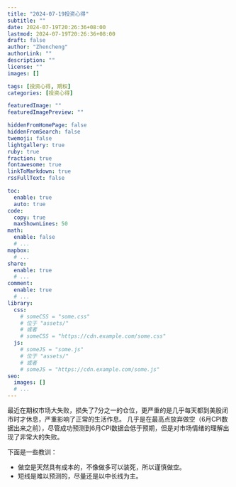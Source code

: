 ```yaml
---
title: "2024-07-19投资心得"
subtitle: ""
date: 2024-07-19T20:26:36+08:00
lastmod: 2024-07-19T20:26:36+08:00
draft: false
author: "Zhencheng"
authorLink: ""
description: ""
license: ""
images: []

tags: [投资心得, 期权]
categories: [投资心得]

featuredImage: ""
featuredImagePreview: ""

hiddenFromHomePage: false
hiddenFromSearch: false
twemoji: false
lightgallery: true
ruby: true
fraction: true
fontawesome: true
linkToMarkdown: true
rssFullText: false

toc:
  enable: true
  auto: true
code:
  copy: true
  maxShownLines: 50
math:
  enable: false
  # ...
mapbox:
  # ...
share:
  enable: true
  # ...
comment:
  enable: true
  # ...
library:
  css:
    # someCSS = "some.css"
    # 位于 "assets/"
    # 或者
    # someCSS = "https://cdn.example.com/some.css"
  js:
    # someJS = "some.js"
    # 位于 "assets/"
    # 或者
    # someJS = "https://cdn.example.com/some.js"
seo:
  images: []
  # ...
---
```


最近在期权市场大失败，损失了7分之一的仓位，更严重的是几乎每天都到美股闭市时才休息，严重影响了正常的生活作息。
几乎是在最高点放弃做空（6月CPI数据出来之前），尽管成功预测到6月CPI数据会低于预期，但是对市场情绪的理解出现了非常大的失败。

下面是一些教训：
- 做空是天然具有成本的，不像做多可以装死，所以谨慎做空。
- 短线是难以预测的，尽量还是以中长线为主。
